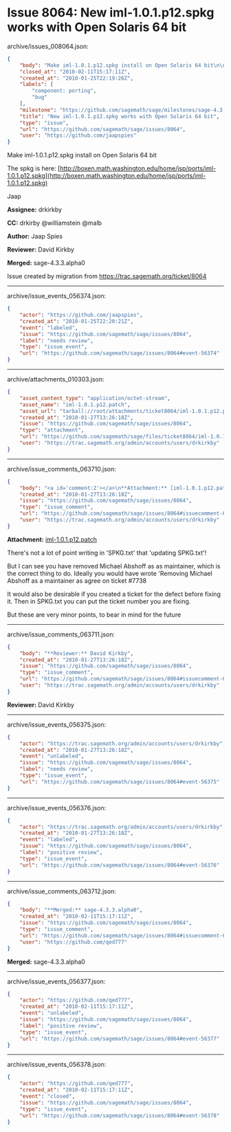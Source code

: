 # Issue 8064: New iml-1.0.1.p12.spkg works with Open Solaris 64 bit

archive/issues_008064.json:
```json
{
    "body": "Make iml-1.0.1.p12.spkg install on Open Solaris 64 bit\n\nThe spkg is here:\n[http://boxen.math.washington.edu/home/jsp/ports/iml-1.0.1.p12.spkg](http://boxen.math.washington.edu/home/jsp/ports/iml-1.0.1.p12.spkg)\n\nJaap\n\n\n\n**Assignee:** drkirkby\n\n**CC:**  drkirby @williamstein @malb\n\n**Author:** Jaap Spies\n\n**Reviewer:** David Kirkby\n\n**Merged:** sage-4.3.3.alpha0\n\nIssue created by migration from https://trac.sagemath.org/ticket/8064\n\n",
    "closed_at": "2010-02-11T15:17:11Z",
    "created_at": "2010-01-25T22:19:26Z",
    "labels": [
        "component: porting",
        "bug"
    ],
    "milestone": "https://github.com/sagemath/sage/milestones/sage-4.3.3",
    "title": "New iml-1.0.1.p12.spkg works with Open Solaris 64 bit",
    "type": "issue",
    "url": "https://github.com/sagemath/sage/issues/8064",
    "user": "https://github.com/jaapspies"
}
```
Make iml-1.0.1.p12.spkg install on Open Solaris 64 bit

The spkg is here:
[http://boxen.math.washington.edu/home/jsp/ports/iml-1.0.1.p12.spkg](http://boxen.math.washington.edu/home/jsp/ports/iml-1.0.1.p12.spkg)

Jaap



**Assignee:** drkirkby

**CC:**  drkirby @williamstein @malb

**Author:** Jaap Spies

**Reviewer:** David Kirkby

**Merged:** sage-4.3.3.alpha0

Issue created by migration from https://trac.sagemath.org/ticket/8064





---

archive/issue_events_056374.json:
```json
{
    "actor": "https://github.com/jaapspies",
    "created_at": "2010-01-25T22:20:21Z",
    "event": "labeled",
    "issue": "https://github.com/sagemath/sage/issues/8064",
    "label": "needs review",
    "type": "issue_event",
    "url": "https://github.com/sagemath/sage/issues/8064#event-56374"
}
```



---

archive/attachments_010303.json:
```json
{
    "asset_content_type": "application/octet-stream",
    "asset_name": "iml-1.0.1.p12.patch",
    "asset_url": "tarball://root/attachments/ticket8064/iml-1.0.1.p12.patch",
    "created_at": "2010-01-27T13:26:18Z",
    "issue": "https://github.com/sagemath/sage/issues/8064",
    "type": "attachment",
    "url": "https://github.com/sagemath/sage/files/ticket8064/iml-1.0.1.p12.patch",
    "user": "https://trac.sagemath.org/admin/accounts/users/drkirkby"
}
```



---

archive/issue_comments_063710.json:
```json
{
    "body": "<a id='comment:2'></a>\n**Attachment:** [iml-1.0.1.p12.patch](https://github.com/sagemath/sage/files/ticket8064/iml-1.0.1.p12.patch)\n\nThere's not a lot of point writing in 'SPKG.txt' that 'updating SPKG.txt'! \n\nBut I can see you have removed  Michael Abshoff as as maintainer, which is the correct thing to do. Ideally you would have wrote 'Removing Michael Abshoff as a maintainer as agree on ticket #7738\n\nIt would also be desirable if you created a ticket for the defect before fixing it. Then in SPKG.txt you can put the ticket number you are fixing. \n\nBut these are very minor points, to bear in mind for the future",
    "created_at": "2010-01-27T13:26:18Z",
    "issue": "https://github.com/sagemath/sage/issues/8064",
    "type": "issue_comment",
    "url": "https://github.com/sagemath/sage/issues/8064#issuecomment-63710",
    "user": "https://trac.sagemath.org/admin/accounts/users/drkirkby"
}
```

<a id='comment:2'></a>
**Attachment:** [iml-1.0.1.p12.patch](https://github.com/sagemath/sage/files/ticket8064/iml-1.0.1.p12.patch)

There's not a lot of point writing in 'SPKG.txt' that 'updating SPKG.txt'! 

But I can see you have removed  Michael Abshoff as as maintainer, which is the correct thing to do. Ideally you would have wrote 'Removing Michael Abshoff as a maintainer as agree on ticket #7738

It would also be desirable if you created a ticket for the defect before fixing it. Then in SPKG.txt you can put the ticket number you are fixing. 

But these are very minor points, to bear in mind for the future



---

archive/issue_comments_063711.json:
```json
{
    "body": "**Reviewer:** David Kirkby",
    "created_at": "2010-01-27T13:26:18Z",
    "issue": "https://github.com/sagemath/sage/issues/8064",
    "type": "issue_comment",
    "url": "https://github.com/sagemath/sage/issues/8064#issuecomment-63711",
    "user": "https://trac.sagemath.org/admin/accounts/users/drkirkby"
}
```

**Reviewer:** David Kirkby



---

archive/issue_events_056375.json:
```json
{
    "actor": "https://trac.sagemath.org/admin/accounts/users/drkirkby",
    "created_at": "2010-01-27T13:26:18Z",
    "event": "unlabeled",
    "issue": "https://github.com/sagemath/sage/issues/8064",
    "label": "needs review",
    "type": "issue_event",
    "url": "https://github.com/sagemath/sage/issues/8064#event-56375"
}
```



---

archive/issue_events_056376.json:
```json
{
    "actor": "https://trac.sagemath.org/admin/accounts/users/drkirkby",
    "created_at": "2010-01-27T13:26:18Z",
    "event": "labeled",
    "issue": "https://github.com/sagemath/sage/issues/8064",
    "label": "positive review",
    "type": "issue_event",
    "url": "https://github.com/sagemath/sage/issues/8064#event-56376"
}
```



---

archive/issue_comments_063712.json:
```json
{
    "body": "**Merged:** sage-4.3.3.alpha0",
    "created_at": "2010-02-11T15:17:11Z",
    "issue": "https://github.com/sagemath/sage/issues/8064",
    "type": "issue_comment",
    "url": "https://github.com/sagemath/sage/issues/8064#issuecomment-63712",
    "user": "https://github.com/qed777"
}
```

**Merged:** sage-4.3.3.alpha0



---

archive/issue_events_056377.json:
```json
{
    "actor": "https://github.com/qed777",
    "created_at": "2010-02-11T15:17:11Z",
    "event": "unlabeled",
    "issue": "https://github.com/sagemath/sage/issues/8064",
    "label": "positive review",
    "type": "issue_event",
    "url": "https://github.com/sagemath/sage/issues/8064#event-56377"
}
```



---

archive/issue_events_056378.json:
```json
{
    "actor": "https://github.com/qed777",
    "created_at": "2010-02-11T15:17:11Z",
    "event": "closed",
    "issue": "https://github.com/sagemath/sage/issues/8064",
    "type": "issue_event",
    "url": "https://github.com/sagemath/sage/issues/8064#event-56378"
}
```
